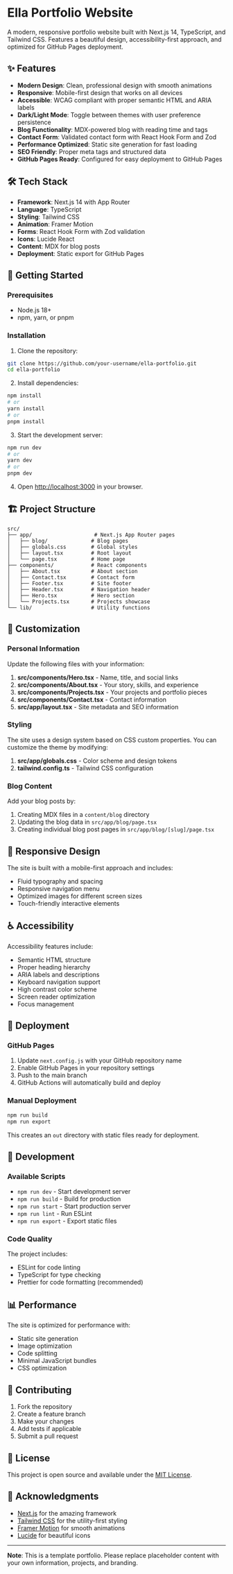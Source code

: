 # Ella Portfolio Website

A modern, responsive portfolio website built with Next.js 14, TypeScript, and Tailwind CSS. Features a beautiful design, accessibility-first approach, and optimized for GitHub Pages deployment.

## ✨ Features

- **Modern Design**: Clean, professional design with smooth animations
- **Responsive**: Mobile-first design that works on all devices
- **Accessible**: WCAG compliant with proper semantic HTML and ARIA labels
- **Dark/Light Mode**: Toggle between themes with user preference persistence
- **Blog Functionality**: MDX-powered blog with reading time and tags
- **Contact Form**: Validated contact form with React Hook Form and Zod
- **Performance Optimized**: Static site generation for fast loading
- **SEO Friendly**: Proper meta tags and structured data
- **GitHub Pages Ready**: Configured for easy deployment to GitHub Pages

## 🛠️ Tech Stack

- **Framework**: Next.js 14 with App Router
- **Language**: TypeScript
- **Styling**: Tailwind CSS
- **Animation**: Framer Motion
- **Forms**: React Hook Form with Zod validation
- **Icons**: Lucide React
- **Content**: MDX for blog posts
- **Deployment**: Static export for GitHub Pages

## 🚀 Getting Started

### Prerequisites

- Node.js 18+ 
- npm, yarn, or pnpm

### Installation

1. Clone the repository:
```bash
git clone https://github.com/your-username/ella-portfolio.git
cd ella-portfolio
```

2. Install dependencies:
```bash
npm install
# or
yarn install
# or
pnpm install
```

3. Start the development server:
```bash
npm run dev
# or
yarn dev
# or
pnpm dev
```

4. Open [http://localhost:3000](http://localhost:3000) in your browser.

## 🏗️ Project Structure

```
src/
├── app/                    # Next.js App Router pages
│   ├── blog/              # Blog pages
│   ├── globals.css        # Global styles
│   ├── layout.tsx         # Root layout
│   └── page.tsx           # Home page
├── components/            # React components
│   ├── About.tsx          # About section
│   ├── Contact.tsx        # Contact form
│   ├── Footer.tsx         # Site footer
│   ├── Header.tsx         # Navigation header
│   ├── Hero.tsx           # Hero section
│   └── Projects.tsx       # Projects showcase
└── lib/                   # Utility functions
```

## 🎨 Customization

### Personal Information

Update the following files with your information:

1. **src/components/Hero.tsx** - Name, title, and social links
2. **src/components/About.tsx** - Your story, skills, and experience
3. **src/components/Projects.tsx** - Your projects and portfolio pieces
4. **src/components/Contact.tsx** - Contact information
5. **src/app/layout.tsx** - Site metadata and SEO information

### Styling

The site uses a design system based on CSS custom properties. You can customize the theme by modifying:

1. **src/app/globals.css** - Color scheme and design tokens
2. **tailwind.config.ts** - Tailwind CSS configuration

### Blog Content

Add your blog posts by:

1. Creating MDX files in a `content/blog` directory
2. Updating the blog data in `src/app/blog/page.tsx`
3. Creating individual blog post pages in `src/app/blog/[slug]/page.tsx`

## 📱 Responsive Design

The site is built with a mobile-first approach and includes:

- Fluid typography and spacing
- Responsive navigation menu
- Optimized images for different screen sizes
- Touch-friendly interactive elements

## ♿ Accessibility

Accessibility features include:

- Semantic HTML structure
- Proper heading hierarchy
- ARIA labels and descriptions
- Keyboard navigation support
- High contrast color scheme
- Screen reader optimization
- Focus management

## 🚀 Deployment

### GitHub Pages

1. Update `next.config.js` with your GitHub repository name
2. Enable GitHub Pages in your repository settings
3. Push to the main branch
4. GitHub Actions will automatically build and deploy

### Manual Deployment

```bash
npm run build
npm run export
```

This creates an `out` directory with static files ready for deployment.

## 🔧 Development

### Available Scripts

- `npm run dev` - Start development server
- `npm run build` - Build for production
- `npm run start` - Start production server
- `npm run lint` - Run ESLint
- `npm run export` - Export static files

### Code Quality

The project includes:

- ESLint for code linting
- TypeScript for type checking
- Prettier for code formatting (recommended)

## 📊 Performance

The site is optimized for performance with:

- Static site generation
- Image optimization
- Code splitting
- Minimal JavaScript bundles
- CSS optimization

## 🤝 Contributing

1. Fork the repository
2. Create a feature branch
3. Make your changes
4. Add tests if applicable
5. Submit a pull request

## 📄 License

This project is open source and available under the [MIT License](LICENSE).

## 🙏 Acknowledgments

- [Next.js](https://nextjs.org/) for the amazing framework
- [Tailwind CSS](https://tailwindcss.com/) for the utility-first styling
- [Framer Motion](https://www.framer.com/motion/) for smooth animations
- [Lucide](https://lucide.dev/) for beautiful icons

---

**Note**: This is a template portfolio. Please replace placeholder content with your own information, projects, and branding.
